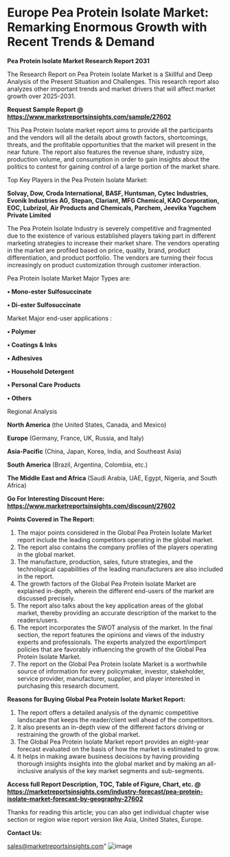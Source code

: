 # Europe Pea Protein Isolate Market: Remarking Enormous Growth with Recent Trends & Demand

<strong>Pea Protein Isolate Market Research Report 2031</strong>

The Research Report on Pea Protein Isolate Market is a Skillful and Deep Analysis of the Present Situation and Challenges. This research report also analyzes other important trends and market drivers that will affect market growth over 2025-2031.

<strong>Request Sample Report @ <a href=https://www.marketreportsinsights.com/sample/27602>https://www.marketreportsinsights.com/sample/27602</a></strong>

This Pea Protein Isolate market report aims to provide all the participants and the vendors will all the details about growth factors, shortcomings, threats, and the profitable opportunities that the market will present in the near future. The report also features the revenue share, industry size, production volume, and consumption in order to gain insights about the politics to contest for gaining control of a large portion of the market share.

Top Key Players in the Pea Protein Isolate Market:

<strong>Solvay, Dow, Croda International, BASF, Huntsman, Cytec Industries, Evonik Industries AG, Stepan, Clariant, MFG Chemical, KAO Corporation, EOC, Lubrizol, Air Products and Chemicals, Parchem, Jeevika Yugchem Private Limited</strong>

The Pea Protein Isolate Industry is severely competitive and fragmented due to the existence of various established players taking part in different marketing strategies to increase their market share. The vendors operating in the market are profiled based on price, quality, brand, product differentiation, and product portfolio. The vendors are turning their focus increasingly on product customization through customer interaction.

Pea Protein Isolate Market Major Types are:

<strong>• Mono-ester Sulfosuccinate

• Di-ester Sulfosuccinate</strong>

Market Major end-user applications :

<strong>• Polymer

• Coatings & Inks

• Adhesives

• Household Detergent

• Personal Care Products

• Others</strong>

Regional Analysis

</u><strong><b>North America</b></strong> (the United States, Canada, and Mexico)

<strong><b>Europe </b></strong>(Germany, France, UK, Russia, and Italy)

<strong><b>Asia-Pacific</b></strong> (China, Japan, Korea, India, and Southeast Asia)

<strong><b>South America</b></strong> (Brazil, Argentina, Colombia, etc.)

<strong><b>The Middle East and Africa</b></strong> (Saudi Arabia, UAE, Egypt, Nigeria, and South Africa)

<strong>Go For Interesting Discount Here: <a href=https://www.marketreportsinsights.com/discount/27602>https://www.marketreportsinsights.com/discount/27602</a></strong>

<strong>Points Covered in The Report:</strong>
<ol>
  <li>The major points considered in the Global Pea Protein Isolate Market report include the leading competitors operating in the global market.</li>
  <li>The report also contains the company profiles of the players operating in the global market.</li>
  <li>The manufacture, production, sales, future strategies, and the technological capabilities of the leading manufacturers are also included in the report.</li>
  <li>The growth factors of the Global Pea Protein Isolate Market are explained in-depth, wherein the different end-users of the market are discussed precisely.</li>
  <li>The report also talks about the key application areas of the global market, thereby providing an accurate description of the market to the readers/users.</li>
  <li>The report incorporates the SWOT analysis of the market. In the final section, the report features the opinions and views of the industry experts and professionals. The experts analyzed the export/import policies that are favorably influencing the growth of the Global Pea Protein Isolate Market.</li>
  <li>The report on the Global Pea Protein Isolate Market is a worthwhile source of information for every policymaker, investor, stakeholder, service provider, manufacturer, supplier, and player interested in purchasing this research document.</li>
</ol>
<strong>Reasons for Buying Global Pea Protein Isolate Market Report:</strong>

<ol>
  <li>The report offers a detailed analysis of the dynamic competitive landscape that keeps the reader/client well ahead of the competitors.</li>
  <li>It also presents an in-depth view of the different factors driving or restraining the growth of the global market.</li>
  <li>The Global Pea Protein Isolate Market report provides an eight-year forecast evaluated on the basis of how the market is estimated to grow.</li>
  <li>It helps in making aware business decisions by having providing thorough insights insights into the global market and by making an all-inclusive analysis of the key market segments and sub-segments.</li>
</ol>
<strong>Access full Report Description, TOC, Table of Figure, Chart, etc. @ <a href=https://marketreportsinsights.com/industry-forecast/pea-protein-isolate-market-forecast-by-geography-27602>https://marketreportsinsights.com/industry-forecast/pea-protein-isolate-market-forecast-by-geography-27602</a></strong>


Thanks for reading this article; you can also get individual chapter wise section or region wise report version like Asia, United States, Europe.

<strong>Contact Us:</strong>

sales@marketreportsinsights.com"
![image](https://github.com/user-attachments/assets/258a3faf-c5c2-4d20-a473-5c58b3b83bea)
